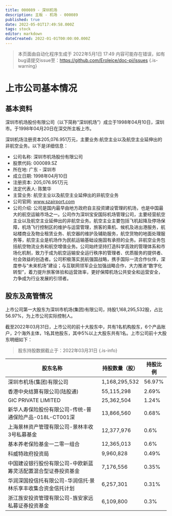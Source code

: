 ```yaml
---
title: 000089 - 深圳机场
description: 主板 - 机场 - 000089
published: true
date: 2022-05-01T17:49:58.000Z
tags: stock
editor: markdown
dateCreated: 2022-01-01T00:00:00.000Z
---
```


> 本页面由自动化程序生成于 2022年5月1日 17:49
> 内容可能存在错误，如有bug请提交issue至：https://github.com/Eroleice/doc-pi/issues
{.is-warning}

# 上市公司基本情况

## 基本资料

深圳市机场股份有限公司（以下简称“深圳机场”）成立于1998年04月10日，深圳市。于1998年04月20日在深交所主板上市。

深圳机场注册资本205,076.951万元，主要业务:航空主业以及航空主业延伸出的非航空业务。以下是详细信息：

- 公司名称: 深圳市机场股份有限公司
- 股票代码: 000089.SZ
- 所在地: 广东 - 深圳市
- 成立日期: 1998年04月10日
- 注册资本: 205,076.951万元
- 法定代表人: 陈繁华
- 主营业务: 航空主业以及航空主业延伸出的非航空业务
- 公司官网: www.szairport.com
- 公司介绍: 公司是国内最早由地方政府自主投资建设管理的机场，也是中国最大的航空运输市场之一。公司作为深圳宝安国际机场管理公司，主要经营航空主业以及航空主业延伸出的非航空业务。航空主业主要包括飞机起降及停场保障，机场飞行控制区的维护与运营管理，旅客的乘机、候机及进出港服务，航站楼商业及物业租赁业务、航空器的维护及辅助服务，航空货物的地面处理服务等，航空主业是机场作为民航运输基础设施固有承担的业务。非航空业务包括航空物流业务和航空增值业务。公司始终坚持打造科学高效的管理体系和市场化机制，致力于成为航空运输安全运行秩序的管理者、优质服务的提供者、社会效益的创造者。公司积极落实民航强国战略，携手国际一流合作伙伴，深度参与“未来机场”建设；与互联网领军企业加强战略合作，大力推进“数字化转型”，着力提升旅客体验和运营效率，更好保障机场公共安全和运营安全，力争成为行业发展的引领者。


## 股东及高管情况

上市公司第一大股东为深圳市机场(集团)有限公司，持股1,168,295,532股，占比56.97%，为上市公司实际控制人。

截至2022年03月31日，上市公司的前十大股东中，共有1名机构股东，6个产品账户，2个海外主体，1名其他股东，其中5%以上大股东共有1名。上市公司前十大股东明细如下：

> 股东持股数据截止于：2022年03月31日
{.is-info}

| 股东名称 | 持股数量（股） | 持股比例 |
| --- | --- | --- |
| 深圳市机场(集团)有限公司 | 1,168,295,532 | 56.97% |
| 香港中央结算有限公司(陆股通) | 55,115,298 | 2.69% |
| GIC PRIVATE LIMITED | 25,362,504 | 1.24% |
| 新华人寿保险股份有限公司-传统-普通保险产品-018L-CT001深 | 13,866,560 | 0.68% |
| 上海景林资产管理有限公司-景林丰收3号私募基金 | 12,377,976 | 0.6% |
| 基本养老保险基金一二零一组合 | 12,365,013 | 0.6% |
| 科威特政府投资局 | 9,960,828 | 0.49% |
| 中国建设银行股份有限公司-中欧新蓝筹灵活配置混合型证券投资基金 | 7,176,556 | 0.35% |
| 华润深国投信托有限公司-华润信托·景林乐享丰收集合资金信托计划 | 6,257,301 | 0.31% |
| 浙江旌安投资管理有限公司-旌安家远私募证券投资基金 | 6,109,800 | 0.3% |




